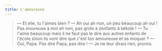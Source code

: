 ```yaml
---
title: L'amoureuse
---
```


> — Et elle, tu l'aimes bien ?
> — Ah oui ah non, un peu beaucoup ah oui ! Pas moureuse à moi ah non, pas grolo à zenfants à kékole !
> — Tu l'aime beaucoup mais il ne faut pas le dire aux autres enfants de l'école sinon ils vont dire que c'est ton amoureuse et se moquer ?
> — Oui, Papa. Pas dire Papa, pas dire !
> — Je ne leur dirais rien, promis.

